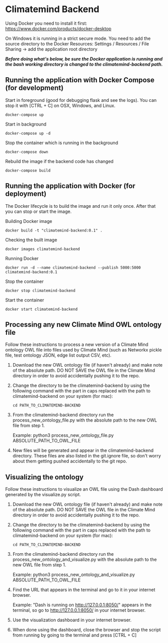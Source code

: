 # Climatemind Backend

Using Docker you need to install it first: https://www.docker.com/products/docker-desktop

On Windows it is running in a strict secure mode. You need to add the source directory to the Docker Resources: Settings / Resources / File Sharing -> add the application root directory

***Before doing what's below, be sure the Docker application is running and the bash working directory is changed to the climatemind-backend path.***

## Running the application with Docker Compose (for development)

Start in foreground (good for debugging flask and see the logs). You can stop it with [CTRL + C] on OSX, Windows, and Linux.
 
    docker-compose up
    
Start in background

    docker-compose up -d
    
Stop the container which is running in the background

    docker-compose down
    
Rebuild the image if the backend code has changed

    docker-compose build

## Running the application with Docker (for deployment)

The Docker lifecycle is to build the image and run it only once. After that you can stop or start the image. 

Building Docker image

    docker build -t "climatemind-backend:0.1" .
    
Checking the built image

    docker images climatemind-backend
    
Running Docker

    docker run -d --name climatemind-backend --publish 5000:5000 climatemind-backend:0.1

Stop the container

    docker stop climatemind-backend
    
Start the container

    docker start climatemind-backend


## Processing any new Climate Mind OWL ontology file

Follow these instructions to process a new version of a Climate Mind ontology OWL file into files used by Climate Mind (such as Networkx pickle file, test ontology JSON, edge list output CSV, etc). 

1. Download the new OWL ontology file (if haven't already) and make note of the absolute path. DO NOT SAVE the OWL file in the Climate Mind directory in order to avoid accidentally pushing it to the repo.

2. Change the directory to be the climatemind-backend by using the following command with the part in caps replaced with the path to climatemind-backend on your system (for mac):
    
    `cd PATH_TO_CLIMATEMIND-BACKEND`

3. From the climatemind-backend directory run the process_new_ontology_file.py with the absolute path to the new OWL file from step 1. 
    
    Example: python3 process_new_ontology_file.py ABSOLUTE_PATH_TO_OWL_FILE

4. New files will be generated and appear in the climatemind-backend directory. These files are also listed in the git.ignore file, so don't worry about them getting pushed accidentally to the git repo.


## Visualizing the ontology

Follow these instructions to visualize an OWL file using the Dash dashboard generated by the visualize.py script.

1. Download the new OWL ontology file (if haven't already) and make note of the absolute path. DO NOT SAVE the OWL file in the Climate Mind directory in order to avoid accidentally pushing it to the repo.

2. Change the directory to be the climatemind-backend by using the following command with the part in caps replaced with the path to climatemind-backend on your system (for mac):

    `cd PATH_TO_CLIMATEMIND-BACKEND`

3. From the climatemind-backend directory run the process_new_ontology_and_visualize.py with the absolute path to the new OWL file from step 1. 
    
    Example: python3 process_new_ontology_and_visualize.py ABSOLUTE_PATH_TO_OWL_FILE

4. Find the URL that appears in the terminal and go to it in your internet browser.

    Example: "Dash is running on http://127.0.0.1:8050/" appears in the terminal, so go to http://127.0.0.1:8050/ in your internet browser.

5. Use the visualization dashboard in your internet browser.

6. When done using the dashboard, close the browser and stop the script from running by going to the terminal and press [CTRL + C]


